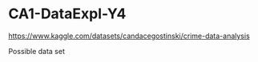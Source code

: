 # CA1-DataExpl-Y4

https://www.kaggle.com/datasets/candacegostinski/crime-data-analysis 

Possible data set